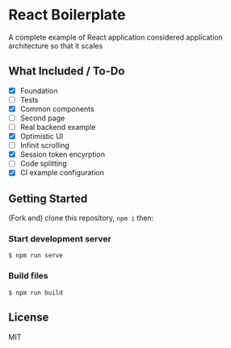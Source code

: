 # React Boilerplate

A complete example of React application considered application architecture so that it scales

## What Included / To-Do

- [x] Foundation
- [ ] Tests
- [x] Common components
- [ ] Second page
- [ ] Real backend example
- [x] Optimistic UI
- [ ] Infinit scrolling
- [x] Session token encyrption
- [ ] Code splitting
- [x] CI example configuration

## Getting Started

(Fork and) clone this repository, `npm i` then:

### Start development server

```
$ npm run serve
```

### Build files

```
$ npm run build
```

## License

MIT
